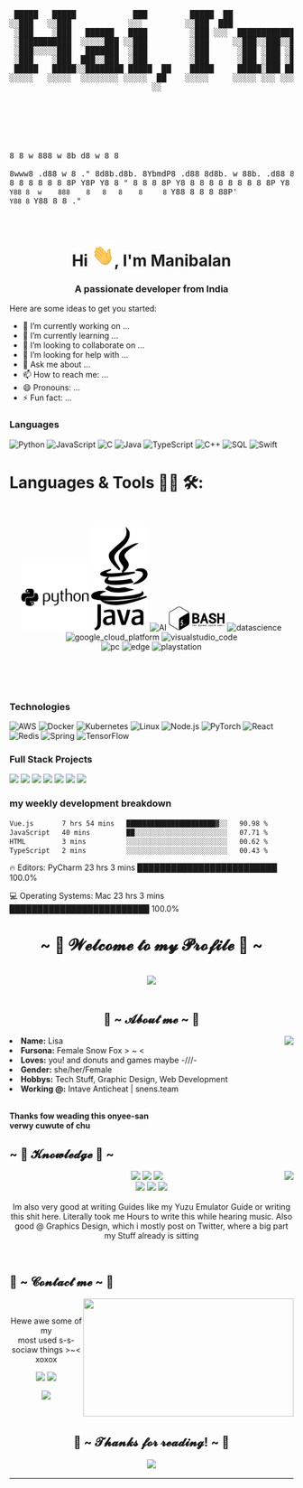 <pre>
 █████   █████            ███         █████  ██                    ██████   ██████                       ███  █████               ████                      
░░███   ░░███            ░░░         ░░███  ███                   ░░██████ ██████                       ░░░  ░░███               ░░███                      
 ░███    ░███   ██████   ████         ░███ ░░░  █████████████      ░███░█████░███   ██████   ████████   ████  ░███████   ██████   ░███   ██████   ████████  
 ░███████████  ░░░░░███ ░░███         ░███     ░░███░░███░░███     ░███░░███ ░███  ░░░░░███ ░░███░░███ ░░███  ░███░░███ ░░░░░███  ░███  ░░░░░███ ░░███░░███ 
 ░███░░░░░███   ███████  ░███         ░███      ░███ ░███ ░███     ░███ ░░░  ░███   ███████  ░███ ░███  ░███  ░███ ░███  ███████  ░███   ███████  ░███ ░███ 
 ░███    ░███  ███░░███  ░███         ░███      ░███ ░███ ░███     ░███      ░███  ███░░███  ░███ ░███  ░███  ░███ ░███ ███░░███  ░███  ███░░███  ░███ ░███ 
 █████   █████░░████████ █████  ██    █████     █████░███ █████    █████     █████░░████████ ████ █████ █████ ████████ ░░████████ █████░░████████ ████ █████
░░░░░   ░░░░░  ░░░░░░░░ ░░░░░  ██    ░░░░░     ░░░░░ ░░░ ░░░░░    ░░░░░     ░░░░░  ░░░░░░░░ ░░░░ ░░░░░ ░░░░░ ░░░░░░░░   ░░░░░░░░ ░░░░░  ░░░░░░░░ ░░░░ ░░░░░ 
                              ░░                                                                                                                            
<pre>    

</pre> 
8   8      w       888  w              8b   d8            w 8         8            
8www8 .d88 w        8  ." 8d8b.d8b.    8YbmdP8 .d88 8d8b. w 88b. .d88 8 .d88 8d8b. 
8   8 8  8 8        8     8P Y8P Y8    8  "  8 8  8 8P Y8 8 8  8 8  8 8 8  8 8P Y8 
8   8 `Y88 8  w    888    8   8   8    8     8 `Y88 8   8 8 88P' `Y88 8 `Y88 8   8 
             ."                                                                    
</pre> 

<h1 align="center">Hi <img src="https://raw.githubusercontent.com/ABSphreak/ABSphreak/master/gifs/Hi.gif" width="40px" />, I'm Manibalan</h1>
<h3 align="center">A passionate developer from India</h3>

Here are some ideas to get you started:

- 🔭 I’m currently working on ...
- 🌱 I’m currently learning ...
- 👯 I’m looking to collaborate on ...
- 🤔 I’m looking for help with ...
- 💬 Ask me about ...
- 📫 How to reach me: ...
- 😄 Pronouns: ...
- ⚡ Fun fact: ...

### Languages

![Python](https://img.shields.io/badge/-Python-000?&logo=Python)
![JavaScript](https://img.shields.io/badge/-JavaScript-000?&logo=JavaScript)
![C](https://img.shields.io/badge/-C-000?&logo=C)
![Java](https://img.shields.io/badge/-Java-000?&logo=Java&logoColor=007396)
![TypeScript](https://img.shields.io/badge/-TypeScript-000?&logo=TypeScript)
![C++](https://img.shields.io/badge/-C++-000?&logo=c%2b%2b&logoColor=00599C)
![SQL](https://img.shields.io/badge/-SQL-000?&logo=MySQL)
![Swift](https://img.shields.io/badge/-Swift-000?&logo=Swift)

# Languages & Tools 👨‍💻 🛠:
</br>

<p align="center">

<!-- For more icons please follow  https://github.com/MikeCodesDotNET/ColoredBadges -->
<img src="https://github.com/Xx-Ashutosh-xX/Xx-Ashutosh-xX/blob/master/assets/icons/python.png" alt="python" width="120" hight="50">
<img src="https://github.com/Xx-Ashutosh-xX/Xx-Ashutosh-xX/blob/master/assets/icons/java.png" alt="java"  width="100" hight="50">
<img src="https://github.com/Xx-Ashutosh-xX/Xx-Ashutosh-xX/blob/master/assets/icons/ai.png" alt="AI" width="90" hight="50">
<img src="https://github.com/Xx-Ashutosh-xX/Xx-Ashutosh-xX/blob/master/assets/icons/bash.png" alt="bash" width="100" hight="50">
<img src="https://github.com/Xx-Ashutosh-xX/Xx-Ashutosh-xX/blob/master/assets/icons/datascience.png" alt="datascience" width="180" hight="50">
</br>
<img src="https://github.com/Xx-Ashutosh-xX/Xx-Ashutosh-xX/blob/master/assets/icons/google_cloud_platform.png" alt="google_cloud_platform" width="270" hight="50">
<img src="https://github.com/Xx-Ashutosh-xX/Xx-Ashutosh-xX/blob/master/assets/icons/visualstudio_code.png" alt="visualstudio_code" width="240" hight="50">
</br>
<img src="https://github.com/Xx-Ashutosh-xX/Xx-Ashutosh-xX/blob/master/assets/icons/pc.png" alt="pc" width="100" hight="50">
<img src="https://github.com/Xx-Ashutosh-xX/Xx-Ashutosh-xX/blob/master/assets/icons/edge.png" alt="edge" width="100" hight="50">
<img src="https://github.com/Xx-Ashutosh-xX/Xx-Ashutosh-xX/blob/master/assets/icons/playstation@3x.png" alt="playstation" width="150" hight="50">
</p>
</br>
</br>
</br>

### Technologies

![AWS](https://img.shields.io/badge/-AWS-000?&logo=Amazon-AWS&logoColor=F90)
![Docker](https://img.shields.io/badge/-Docker-000?&logo=Docker)
![Kubernetes](https://img.shields.io/badge/-Kubernetes-000?&logo=Kubernetes)
![Linux](https://img.shields.io/badge/-Linux-000?&logo=Linux)
![Node.js](https://img.shields.io/badge/-Node.js-000?&logo=node.js)
![PyTorch](https://img.shields.io/badge/-PyTorch-000?&logo=PyTorch)
![React](https://img.shields.io/badge/-React-000?&logo=React)
![Redis](https://img.shields.io/badge/-Redis-000?&logo=Redis)
![Spring](https://img.shields.io/badge/-Spring-000?&logo=Spring)
![TensorFlow](https://img.shields.io/badge/-TensorFlow-000?&logo=TensorFlow)

### Full Stack Projects

[![](https://img.shields.io/badge/-🧬%20My%20Website-000)](https://github.com/adamalston/v2)
[![](https://img.shields.io/badge/-🦠%20COVID‑19%20Dashboard-000)](https://github.com/adamalston/COVID-19-Dashboard)
[![](https://img.shields.io/badge/-📝%20Summarizer-000)](https://github.com/adamalston/Summarizer)
[![](https://img.shields.io/badge/-🔬%20Overwatch-000)](https://github.com/adamalston/overwatch)
[![](https://img.shields.io/badge/-🛰%20KubeSat-000)](https://github.com/adamalston/kubesat)
[![](https://img.shields.io/badge/-🔊%20Voice%20Poker-000)](https://github.com/adamalston/Poker)
[![](https://img.shields.io/badge/-🗺%20PokémonGo%20Map-000)](https://github.com/adamalston/PokemonGo-Map)

<h3>my weekly development breakdown</h3>

<!--START_SECTION:waka-->
```text
Vue.js       7 hrs 54 mins   ██████████████████████▓░░   90.98 % 
JavaScript   40 mins         ██░░░░░░░░░░░░░░░░░░░░░░░   07.71 % 
HTML         3 mins          ░░░░░░░░░░░░░░░░░░░░░░░░░   00.62 % 
TypeScript   2 mins          ░░░░░░░░░░░░░░░░░░░░░░░░░   00.43 % 
```

🔥 Editors: 
PyCharm                  23 hrs 3 mins       █████████████████████████   100.0%

💻 Operating Systems: 
Mac                      23 hrs 3 mins       █████████████████████████   100.0%

<!--END_SECTION:waka-->

<body>
<h1 align="center">~ 💖 𝓦𝓮𝓵𝓬𝓸𝓶𝓮 𝓽𝓸 𝓶𝔂 𝓟𝓻𝓸𝓯𝓲𝓵𝓮 💖 ~</h1>
<br>
<div align="center">
<img src="https://i.imgur.com/jx17oHT.gif">
</div>
<br>
<div>
<h2 align="center"> 🦊 ~ 𝓐𝓫𝓸𝓾𝓽 𝓶𝓮 ~ 🦊 </h2>
<img src="https://64.media.tumblr.com/e1f1c97123ae217eb731500e502e0083/tumblr_n9dxcikmIU1qc9zfzo7_r1_250.gif" align="right">
<li>
<b>Name:</b> Lisa</li>
<li>
<b>Fursona:</b> Female Snow Fox > ~ <
</li>
<li>
<b>Loves:</b> you! and donuts and games maybe -///-
</li>
<li>
<b>Gender:</b> she/her/Female
</li>
<li>
<b>Hobbys:</b> Tech Stuff, Graphic Design, Web Development
</li>
<li>
<b>Working @:</b> Intave Anticheat | snens.team
</li>
<br>
<p><b>     Thanks fow weading this onyee-san<br>
                  verwy cuwute of chu</b></p>
</div>
<div>
<h2 align="left">            ~ 📇 𝓚𝓷𝓸𝔀𝓵𝓮𝓭𝓰𝓮 📇 ~</h2>
<p>
<img src="https://i.pinimg.com/originals/8d/4b/77/8d4b77c44b7a68c0fd609411e2c0ec3c.gif" align="right">
</div>
<div>
<p align="center"><img src="https://img.shields.io/badge/adobe%20photoshop%20-%2331A8FF.svg?&style=for-the-badge&logo=adobe%20photoshop&logoColor=white"/> <img src="https://img.shields.io/badge/html5%20-%23E34F26.svg?&style=for-the-badge&logo=html5&logoColor=white"/> <img src="https://img.shields.io/badge/css3%20-%231572B6.svg?&style=for-the-badge&logo=css3&logoColor=white"/><br>
 <img src="https://img.shields.io/badge/node.js%20-%2343853D.svg?&style=for-the-badge&logo=node.js&logoColor=white"/> <img src="https://img.shields.io/badge/javascript%20-%23323330.svg?&style=for-the-badge&logo=javascript&logoColor=%23F7DF1E"/> <img src="https://img.shields.io/badge/git%20-%23F05033.svg?&style=for-the-badge&logo=git&logoColor=white"/> <br><br>
Im also very good at writing Guides like my Yuzu Emulator Guide or writing this shit here. Literally took me Hours to write this while hearing music. Also good @ Graphics Design, which i mostly post on Twitter, where a big part my Stuff already is sitting
</p>
<br>
<h2>           📝 ~ 𝓒𝓸𝓷𝓽𝓪𝓬𝓽 𝓶𝓮 ~ 📝</h2>
<img src="https://i.imgur.com/KXx0cCx.gif" align="right" width="373.5px" height="208.5px">
<br>
<p align="center">Hewe awe some of my <br>
most used s-s-sociaw things >~< xoxox</p>
<p align="center"><a href="https://twitter.com/AzarielDev" target="_blank"><img src="https://img.shields.io/badge/AzawielDev%20-%231DA1F2.svg?&style=for-the-badge&logo=Twitter&logoColor=white"/></a> <a href="https://discord.me/cozythighs" target="_blank"><img src="https://img.shields.io/badge/CowzyThwighs%20-%237289DA.svg?&style=for-the-badge&logo=discord&logoColor=white"/></a></p>
<p align="center"><a href="https://twitch.tv/sinonaim" target="_blank"><img src="https://img.shields.io/badge/Sinonaim%20-%239146FF.svg?&style=for-the-badge&logo=Twitch&logoColor=white"/></a></p>
</div>
<br>
<div>
<h2 align="center">💖 ~ 𝓣𝓱𝓪𝓷𝓴𝓼 𝓯𝓸𝓻 𝓻𝓮𝓪𝓭𝓲𝓷𝓰! ~ 💖</h2>
<div align="center">
<img src="https://thumbs.gfycat.com/ElderlyNiceIsopod-size_restricted.gif">
</div>
<hr>
</div>
</div>
</body>

